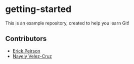 # getting-started

This is an example repository, created to help you learn Git!

## Contributors

* [Erick Peirson](http://github.com/erickpeirson)
* [Nayely Velez-Cruz](https://github.com/nvelezcruz)